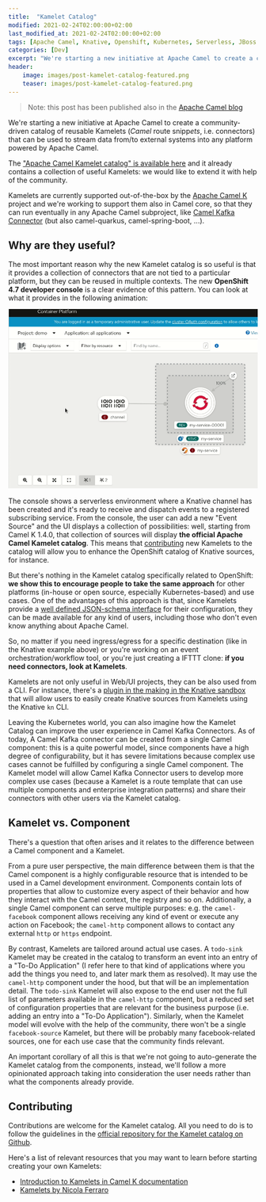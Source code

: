 ```yaml
---
title:  "Kamelet Catalog"
modified: 2021-02-24T02:00:00+02:00
last_modified_at: 2021-02-24T02:00:00+02:00
tags: [Apache Camel, Knative, Openshift, Kubernetes, Serverless, JBoss Fuse]
categories: [Dev]
excerpt: "We're starting a new initiative at Apache Camel to create a community-driven catalog of reusable Kamelets"
header:
    image: images/post-kamelet-catalog-featured.png
    teaser: images/post-kamelet-catalog-featured.png
---
```


> Note: this post has been published also in the [Apache Camel blog](https://camel.apache.org/blog/2021/02/Kamelet-Catalog/)

We're starting a new initiative at Apache Camel to create a community-driven catalog of reusable Kamelets (*Camel* route snipp*ets*, i.e. connectors) that can be used to stream data from/to external systems into any platform powered by Apache Camel.

The ["Apache Camel Kamelet catalog" is available here](/camel-kamelets/latest) and it already contains a collection of useful Kamelets: we would like to extend it with help of the community.

Kamelets are currently supported out-of-the-box by the [Apache Camel K](/camel-k/latest) project and we're working to support them also in Camel core, so that they can run eventually in any Apache Camel subproject, like [Camel Kafka Connector](/camel-kafka-connector/latest/) (but also camel-quarkus, camel-spring-boot, ...).

## Why are they useful?

The most important reason why the new Kamelet catalog is so useful is that it provides a collection of connectors that are not tied to a particular platform, but they can be reused in multiple contexts. The new **OpenShift 4.7 developer console** is a clear evidence of this pattern. You can look at what it provides in the following animation:

![Kamelet Catalog demo in Openshift 4.7 Developer Console](/images/kamelet-catalog-source-demo.gif)

The console shows a serverless environment where a Knative channel has been created and it's ready to receive and dispatch events to a registered subscribing service.
From the console, the user can add a new "Event Source" and the UI displays a collection of possibilities: well, starting from Camel K 1.4.0, that collection of sources will display **the official Apache Camel Kamelet catalog**. This means that [contributing](#markdown-header-contributing) new Kamelets to the catalog will allow you to enhance the OpenShift catalog of Knative sources, for instance.

But there's nothing in the Kamelet catalog specifically related to OpenShift: **we show this to encourage people to take the same approach** for other platforms (in-house or open source, especially Kubernetes-based) and use cases. One of the advantages of this approach is that, since Kamelets provide a [well defined JSON-schema interface](https://camel.apache.org/camel-k/latest/kamelets/kamelets.html#kamelets-example) for their configuration, they can be made available for any kind of users, including those who don't even know anything about Apache Camel.

So, no matter if you need ingress/egress for a specific destination (like in the Knative example above) or you're working on an event orchestration/workflow tool, or you're just creating a IFTTT clone: **if you need connectors, look at Kamelets**.

Kamelets are not only useful in Web/UI projects, they can be also used from a CLI. For instance, there's a [plugin in the making in the Knative sandbox](https://github.com/knative-sandbox/kn-plugin-source-kamelet) that will allow users to easily create Knative sources from Kamelets using the Knative `kn` CLI.

Leaving the Kubernetes world, you can also imagine how the Kamelet Catalog can improve the user experience in Camel Kafka Connectors. As of today, A Camel Kafka connector can be created from a single Camel component: this is a quite powerful model, since components have a high degree of configurability, but it has severe limitations because complex use cases cannot be fulfilled by configuring a single Camel component. The Kamelet model will allow Camel Kafka Connector users to develop more complex use cases (because a Kamelet is a route template that can use multiple components and enterprise integration patterns) and share their connectors with other users via the Kamelet catalog.

## Kamelet vs. Component

There's a question that often arises and it relates to the difference between a Camel component and a Kamelet.

From a pure user perspective, the main difference between them is that the Camel component is a highly configurable resource that is intended to be used in 
a Camel development environment. Components contain lots of properties that allow to customize every aspect of their behavior and how they interact with the Camel context, the registry and so on. Additionally, a single Camel component can serve multiple purposes: e.g. the `camel-facebook` component allows receiving any kind of event or execute any action on Facebook; the `camel-http` component allows to contact any external `http` or `https` endpoint.

By contrast, Kamelets are tailored around actual use cases. A `todo-sink` Kamelet may be created in the catalog to transform an event into an entry of a "To-Do Application" (I refer here to that kind of applications where you add the things you need to, and later mark them as resolved). It may use the `camel-http` component under the hood, but that will be an implementation detail. The `todo-sink` Kamelet will also expose to the end user not the full list of parameters available in the `camel-http` component, but a reduced set of configuration properties that are relevant for the business purpose (i.e. adding an entry into a "To-Do Application").
Similarly, when the Kamelet model will evolve with the help of the community, there won't be a single `facebook-source` Kamelet, but there will be probably many facebook-related sources, one for each use case that the community finds relevant.

An important corollary of all this is that we're not going to auto-generate the Kamelet catalog from the components, instead, we'll follow a more opinionated approach taking into consideration the user needs rather than what the components already provide.

## Contributing

Contributions are welcome for the Kamelet catalog. All you need to do is to follow the guidelines in the [official repository for the Kamelet catalog on Github](https://github.com/apache/camel-kamelets).

Here's a list of relevant resources that you may want to learn before starting creating your own Kamelets:

- [Introduction to Kamelets in Camel K documentation](https://camel.apache.org/camel-k/latest/kamelets/kamelets.html)
- [Kamelets by Nicola Ferraro](https://www.nicolaferraro.me/2020/10/12/kamelets/)
